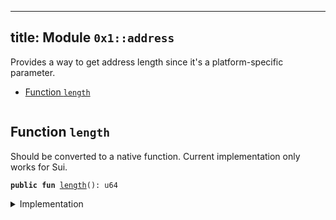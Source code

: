 
---
title: Module `0x1::address`
---

Provides a way to get address length since it's a
platform-specific parameter.


-  [Function `length`](#0x1_address_length)


<pre><code></code></pre>



<a name="0x1_address_length"></a>

## Function `length`

Should be converted to a native function.
Current implementation only works for Sui.


<pre><code><b>public</b> <b>fun</b> <a href="../move-stdlib/address.md#0x1_address_length">length</a>(): u64
</code></pre>



<details>
<summary>Implementation</summary>


<pre><code><b>public</b> <b>fun</b> <a href="../move-stdlib/address.md#0x1_address_length">length</a>(): u64 {
    32
}
</code></pre>



</details>
